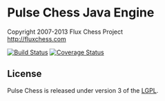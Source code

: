 Pulse Chess Java Engine
=======================

Copyright 2007-2013 Flux Chess Project  
http://fluxchess.com

[![Build Status](https://travis-ci.org/fluxroot/pulse.png?branch=master)](https://travis-ci.org/fluxroot/pulse) [![Coverage Status](https://coveralls.io/repos/fluxroot/pulse/badge.png?branch=master)](https://coveralls.io/r/fluxroot/pulse?branch=master)


License
-------
Pulse Chess is released under version 3 of the [LGPL].


[LGPL]: http://www.gnu.org/copyleft/lgpl.html

